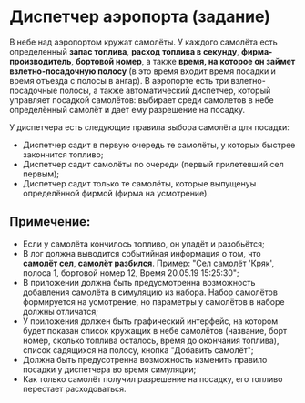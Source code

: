 # Диспетчер аэропорта (задание)

В небе над аэропортом кружат самолёты.
У каждого самолёта есть определенный **запас топлива**, **расход топлива в секунду**, **фирма-производитель**, **бортовой номер**, а также **время, на которое он займет взлетно-посадочную полосу**
(в это время входит время посадки и время отъезда с полосы в ангар).
В аэропорте есть три взлетно-посадочные полосы, а также автоматический диспетчер, который управляет посадкой самолётов: выбирает среди самолетов в небе определённый самолёт и дает ему разрешение на посадку.

У диспетчера есть следующие правила выбора самолёта для посадки:
- Диспетчер садит в первую очередь те самолёты, у которых быстрее закончится топливо;
- Диспетчер садит самолёты по очереди (первый прилетевший сел первым);
- Диспетчер садит только те самолёты, которые выпущенyы определённой фирмой (фирма на усмотрение).

## Примечение:
- Если у самолёта кончилось топливо, он упадёт и разобьётся;
- В лог должна выводится событийная информация о том, что **самолёт сел**, **самолёт разбился**. Пример: "Сел самолёт 'Кряк', полоса 1, бортовой номер 12, Время 20.05.19 15:25:30";
- В приложении должна быть предусмотренна возможность добавления самолёта в симуляцию из набора. Набор самолётов формируется на усмотрение, но параметры у самолётов в наборе должны отличатся;
- У приложения должен быть графический интерфейс, на котором будет показан список кружащих в небе самолётов (название, борт номер, сколько топлива осталось, время до окончания топлива), список садящихся на полосу, кнопка "Добавить самолёт";
- Должна быть предусотренна возможность изменить правило посадки у диспетчера во время симуляции;
- Как только самолёт получил разрешение на посадку, его топливо перестает расходоваться.
